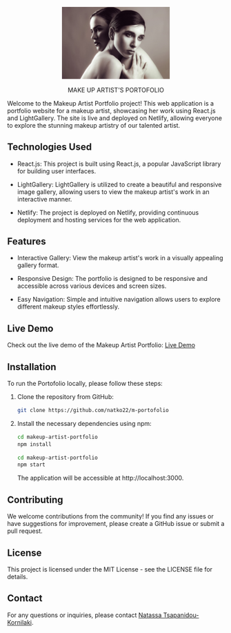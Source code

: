 <p align="center"><img src="./src/assets/home-page-photo.jpeg" width="250px" /></p>

 <p align="center">  MAKE UP ARTIST'S PORTOFOLIO</p>

Welcome to the Makeup Artist Portfolio project! This web application is a portfolio website for a makeup artist, showcasing her work using React.js and LightGallery. The site is live and deployed on Netlify, allowing everyone to explore the stunning makeup artistry of our talented artist.

## Technologies Used

- React.js: This project is built using React.js, a popular JavaScript library for building user interfaces.

- LightGallery: LightGallery is utilized to create a beautiful and responsive image gallery, allowing users to view the makeup artist's work in an interactive manner.

- Netlify: The project is deployed on Netlify, providing continuous deployment and hosting services for the web application.

## Features

- Interactive Gallery: View the makeup artist's work in a visually appealing gallery format.

- Responsive Design: The portfolio is designed to be responsive and accessible across various devices and screen sizes.

- Easy Navigation: Simple and intuitive navigation allows users to explore different makeup styles effortlessly.

## Live Demo

Check out the live demo of the Makeup Artist Portfolio: [Live Demo](https://mantokamari.com/)

## Installation

To run the Portofolio locally, please follow these steps:

1.  Clone the repository from GitHub:

    ```bash
    git clone https://github.com/natko22/m-portofolio
    ```

2.  Install the necessary dependencies using npm:

    ```bash
    cd makeup-artist-portfolio
    npm install
    ```

    ```bash
    cd makeup-artist-portfolio
    npm start
    ```

    The application will be accessible at http://localhost:3000.

## Contributing

We welcome contributions from the community! If you find any issues or have suggestions for improvement, please create a GitHub issue or submit a pull request.

## License

This project is licensed under the MIT License - see the LICENSE file for details.

## Contact

For any questions or inquiries, please contact [Natassa Tsapanidou-Kornilaki](https://github.com/natko22).
